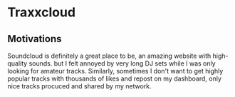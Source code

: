 # Traxxcloud

## Motivations

Soundcloud is definitely a great place to be, an amazing website with high-quality
sounds. but I felt annoyed by very long DJ sets while I was only looking for amateur
tracks. Similarly, sometimes I don't want to get highly popular tracks with thousands
of likes and repost on my dashboard, only nice tracks procuced and shared by my 
network.
